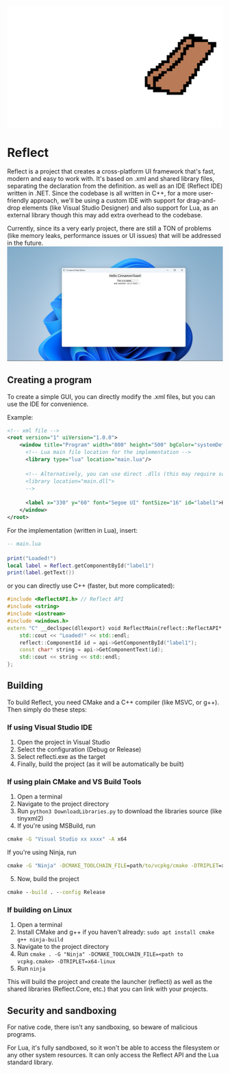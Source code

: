 <img src="./resources/pctoast.png">

# Reflect
Reflect is a project that creates a cross-platform UI framework that's fast, modern and easy to work with. It's based on .xml and shared library files, separating the declaration from the definition. as well as an IDE (Reflect IDE) written in .NET. 
Since the codebase is all written in C++, for a more user-friendly approach, we'll be using a custom IDE with support for drag-and-drop elements (like Visual Studio Designer) and also support for Lua, as an external library though this may add extra overhead to the codebase.

Currently, since its a very early project, there are still a TON of problems (like memory leaks, performance issues or UI issues) that will be addressed in the future.
<img src="./resources/screenshot.png">
## Creating a program
To create a simple GUI, you can directly modify the .xml files, but you can use the IDE for convenience.

Example:
```xml
<!-- xml file -->
<root version="1" uiVersion="1.0.0">
    <window title="Program" width="800" height="500" bgColor="systemDefault" id="mainWindow">
      <!-- Lua main file location for the implementation -->
      <library type="lua" location="main.lua"/>

      <!-- Alternatively, you can use direct .dlls (this may require some C++ programming)
      <library location="main.dll">
      -->

      <label x="330" y="60" font="Segoe UI" fontSize="16" id="label1">Hello, world!</label>
    </window>
</root>
```

For the implementation (written in Lua), insert:
```lua
-- main.lua

print("Loaded!")
local label = Reflect.getComponentById("label1")
print(label.getText())

```

or you can directly use C++ (faster, but more complicated):
```cpp
#include <ReflectAPI.h> // Reflect API
#include <string>
#include <iostream>
#include <windows.h>
extern "C" __declspec(dllexport) void ReflectMain(reflect::ReflectAPI* api) {
    std::cout << "Loaded!" << std::endl;
    reflect::ComponentId id = api->GetComponentById("label1");
    const char* string = api->GetComponentText(id);
    std::cout << string << std::endl;
};
```

## Building
To build Reflect, you need CMake and a C++ compiler (like MSVC, or g++). Then simply do these steps:
### If using Visual Studio IDE
1. Open the project in Visual Studio
2. Select the configuration (Debug or Release)
3. Select reflecti.exe as the target
4. Finally, build the project (as it will be automatically be built)

### If using plain CMake and VS Build Tools
1. Open a terminal
2. Navigate to the project directory
3. Run `python3 DownloadLibraries.py` to download the libraries source (like tinyxml2)
4. If you're using MSBuild, run
```cmd
cmake -G "Visual Studio xx xxxx" -A x64
```
If you're using Ninja, run
```cmd
cmake -G "Ninja" -DCMAKE_TOOLCHAIN_FILE=path/to/vcpkg/cmake -DTRIPLET=x64-windows"
```
5. Now, build the project
```cmd
cmake --build . --config Release
```
### If building on Linux
1. Open a terminal
2. Install CMake and g++ if you haven't already: `sudo apt install cmake g++ ninja-build`
3. Navigate to the project directory
5. Run `cmake . -G "Ninja" -DCMAKE_TOOLCHAIN_FILE=<path to vcpkg.cmake> -DTRIPLET=x64-linux`
6. Run `ninja`

This will build the project and create the launcher (reflecti) as well as the shared libraries (Reflect.Core, etc.) that you can link with your projects.

## Security and sandboxing
For native code, there isn't any sandboxing, so beware of malicious programs. 

For Lua, it's fully sandboxed, so it won't be able to access the filesystem or any other system resources. It can only access the Reflect API and the Lua standard library.